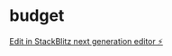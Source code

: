 # budget

[Edit in StackBlitz next generation editor ⚡️](https://stackblitz.com/~/github.com/martacalvinho/budget)